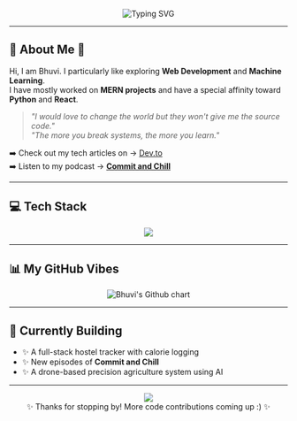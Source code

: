 <p align="center">
  <img src="https://readme-typing-svg.herokuapp.com?font=Fira+Code&size=24&pause=1000&color=F75C7E&center=true&vCenter=true&width=550&lines=Heyyy+I'm+Bhuvi+%F0%9F%91%8B;Full+Stack+Developer;ML+Enthusiast+%7C+Writer+%7C+Designer" alt="Typing SVG" />
</p>

---

## 🌸 About Me 🌸

Hi, I am Bhuvi. I particularly like exploring **Web Development** and **Machine Learning**.  
I have mostly worked on **MERN projects** and have a special affinity toward **Python** and **React**.

> _"I would love to change the world but they won't give me the source code."_  
> _"The more you break systems, the more you learn."_

➡️ Check out my tech articles on → [Dev.to](https://dev.to/bhuvi_d)  
➡️ Listen to my podcast → [**Commit and Chill**](https://open.spotify.com/show/4ftrwHcbe0aUMO4Wri8GJB?si=nD_GQVDhRP-kpcODDThE2Q )

---

## 💻 Tech Stack

<p align="center">
  <img src="https://skillicons.dev/icons?i=react,nextjs,nodejs,express,mongodb,python,java" />
</p>

---

## 📊 My GitHub Vibes

<p align="center">
  <img src="https://ghchart.rshah.org/fb52c0/bhuvi-d" alt="Bhuvi's Github chart" />
</p>

---

## 🧠 Currently Building

- ✨ A full-stack hostel tracker with calorie logging  
- ✨ New episodes of **Commit and Chill**  
- ✨ A drone-based precision agriculture system using AI

---

<p align="center">
  <img src="https://capsule-render.vercel.app/api?type=waving&color=FF69B4&height=100&section=footer"/>
  <br />
  ✨ Thanks for stopping by! More code contributions coming up :) ✨
</p>

